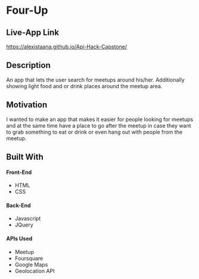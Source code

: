 Four-Up
===

Live-App Link
---
https://alexistaana.github.io/Api-Hack-Capstone/

Description
---
An app that lets the user search for meetups around his/her. Additionally showing light food and or drink places around the meetup area.

Motivation
---
I wanted to make an app that makes it easier for people looking for meetups and at the same time have a place to go after the meetup
in case they want to grab something to eat or drink or even hang out with people from the meetup.


Built With
---
#### Front-End

* HTML
* CSS

#### Back-End

* Javascript
* JQuery

#### APIs Used

* Meetup
* Foursquare
* Google Maps
* Geolocation API
